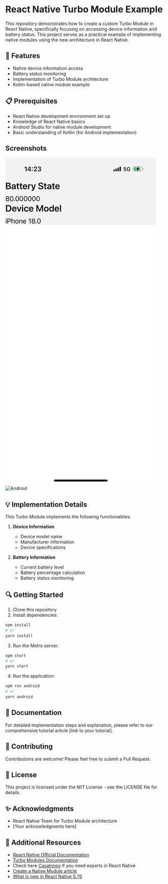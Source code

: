 # React Native Turbo Module Example

This repository demonstrates how to create a custom Turbo Module in React Native, specifically focusing on accessing device information and battery status. This project serves as a practical example of implementing native modules using the new architecture in React Native.

## 🚀 Features

- Native device information access
- Battery status monitoring
- Implementation of Turbo Module architecture
- Kotlin-based native module example

## 📋 Prerequisites

- React Native development environment set up
- Knowledge of React Native basics
- Android Studio for native module development
- Basic understanding of Kotlin (for Android implementation)

## Screenshots

![Ios](./screenshots/newArchitecture_ios.png)
![Android](./newArchitecture_android_rn.gif)



## 💡 Implementation Details

This Turbo Module implements the following functionalities:

1. **Device Information**
   - Device model name
   - Manufacturer information
   - Device specifications

2. **Battery Information**
   - Current battery level
   - Battery percentage calculation
   - Battery status monitoring

## 🔍 Getting Started

1. Clone this repository
2. Install dependencies:
```bash
npm install
# or
yarn install
```
3. Run the Metro server:
```bash
npm start
# or
yarn start
```
4. Run the application:
```bash
npm run android
# or
yarn android
```

## 📖 Documentation

For detailed implementation steps and explanation, please refer to our comprehensive tutorial article [link to your tutorial].

## 🤝 Contributing

Contributions are welcome! Please feel free to submit a Pull Request.

## 📝 License

This project is licensed under the MIT License - see the LICENSE file for details.

## ✨ Acknowledgments

- React Native Team for Turbo Module architecture
- [Your acknowledgments here]

## 🔗 Additional Resources

- [React Native Official Documentation](https://reactnative.dev/docs/the-new-architecture/pillars-turbomodules)
- [Turbo Modules Documentation](https://reactnative.dev/docs/the-new-architecture/pillars-turbomodules)
- Check here [CasaInnov](https://casainnov.com/) if you need experts in React Native
- [ Create a Native Module article]( https://medium.com/@malikchohra/build-for-scale-create-native-android-and-ios-module-in-react-native-prepare-react-native-app-09d615ba2450
)
- [What is new in React Native 0.76](https://casainnov.com/react-native-076-and-the-new-architecture-why-is-the-most-exciting-release-yet)
